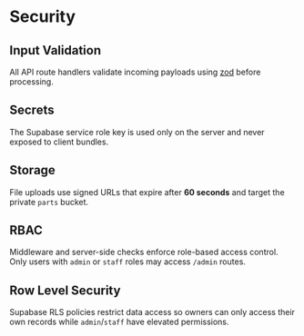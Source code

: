 # Security

## Input Validation
All API route handlers validate incoming payloads using [zod](https://github.com/colinhacks/zod) before processing.

## Secrets
The Supabase service role key is used only on the server and never exposed to client bundles.

## Storage
File uploads use signed URLs that expire after **60 seconds** and target the private `parts` bucket.

## RBAC
Middleware and server-side checks enforce role-based access control. Only users with `admin` or `staff` roles may access `/admin` routes.

## Row Level Security
Supabase RLS policies restrict data access so owners can only access their own records while `admin`/`staff` have elevated permissions.

